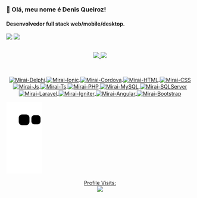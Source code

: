 ### 👋 Olá, meu nome é Denis Queiroz!
#### Desenvolvedor full stack web/mobile/desktop.

<div>
  <a href="https://www.linkedin.com/in/denis-lmqueiroz/" target="_blank"><img src="https://img.shields.io/badge/-LinkedIn-%230077B5?style=for-the-badge&logo=linkedin&logoColor=white" target="_blank"></a>
  <a href="https://instagram.com/denis.lmq" target="_blank"><img src="https://img.shields.io/badge/-Instagram-%23E4405F?style=for-the-badge&logo=instagram&logoColor=white" target="_blank"></a>
</div>

<br>

<div style="display: inline_block;">
  <p align="center">
    <a href="https://github.com/mirai-sp">
    <img height="150em" src="https://github-readme-stats.vercel.app/api?username=mirai-sp&show_icons=true&theme=tokyonight&include_all_commits=true&count_private=true"/>
    <img height="150em" src="https://github-readme-stats.vercel.app/api/top-langs/?username=mirai-sp&layout=compact&langs_count=7&theme=tokyonight"/>
  </p>
</div>

<br>

<div>
  <p align="center">
    <img align="center" alt="Mirai-Delphi" src="https://img.shields.io/badge/Delphi-B22222?style=for-the-badge&logo=delphi&logoColor=white">
    <img align="center" alt="Mirai-Ionic" src="https://img.shields.io/badge/Ionic-3880FF?style=for-the-badge&logo=ionic&logoColor=white">
    <img align="center" alt="Mirai-Cordova" src="https://img.shields.io/badge/Cordova-35434F?style=for-the-badge&logo=apache-cordova&logoColor=E8E8E8">
    <img align="center" alt="Mirai-HTML" src="https://img.shields.io/badge/HTML-239120?style=for-the-badge&logo=html5&logoColor=white">
    <img align="center" alt="Mirai-CSS" src="https://img.shields.io/badge/CSS-239120?&style=for-the-badge&logo=css3&logoColor=white">
    <img align="center" alt="Mirai-Js" src="https://img.shields.io/badge/JavaScript-F7DF1E?style=for-the-badge&logo=javascript&logoColor=black">
    <img align="center" alt="Mirai-Ts" src="https://img.shields.io/badge/TypeScript-007ACC?style=for-the-badge&logo=typescript&logoColor=white">
    <img align="center" alt="Mirai-PHP" src="https://img.shields.io/badge/PHP-777BB4?style=for-the-badge&logo=php&logoColor=white">
    <img align="center" alt="Mirai-MySQL" src="https://img.shields.io/badge/MySQL-00000F?style=for-the-badge&logo=mysql&logoColor=white">
    <img align="center" alt="Mirai-SQLServer" src="https://img.shields.io/badge/Microsoft%20SQL%20Server-CC2927?style=for-the-badge&logo=microsoft%20sql%20server&logoColor=white">
    <img align="center" alt="Mirai-Laravel" src="https://img.shields.io/badge/Laravel-FF2D20?style=for-the-badge&logo=laravel&logoColor=white">
    <img align="center" alt="Mirai-Igniter" src="https://img.shields.io/badge/Codeigniter-EF4223?style=for-the-badge&logo=codeigniter&logoColor=white">
    <img align="center" alt="Mirai-Angular" src="https://img.shields.io/badge/Angular-DD0031?style=for-the-badge&logo=angular&logoColor=white">
    <img align="center" alt="Mirai-Bootstrap" src="https://img.shields.io/badge/Bootstrap-563D7C?style=for-the-badge&logo=bootstrap&logoColor=white">
  </p>
</div>

![Snake animation](https://github.com/mirai-sp/profile/blob/output/github-contribution-grid-snake.svg)

<p align="center">
  Profile Visits:
  <br/>
  <img src="https://profile-counter.glitch.me/mirai-sp/count.svg">
</p>
